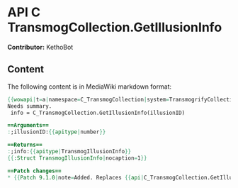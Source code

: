 # API C TransmogCollection.GetIllusionInfo

**Contributor:** KethoBot

## Content

The following content is in MediaWiki markdown format:

```mediawiki
{{wowapi|t=a|namespace=C_TransmogCollection|system=TransmogrifyCollection}}
Needs summary.
 info = C_TransmogCollection.GetIllusionInfo(illusionID)

==Arguments==
:;illusionID:{{apitype|number}}

==Returns==
:;info:{{apitype|TransmogIllusionInfo}}
{{:Struct TransmogIllusionInfo|nocaption=1}}

==Patch changes==
* {{Patch 9.1.0|note=Added. Replaces {{api|C_TransmogCollection.GetIllusionSourceInfo}}()}}
```